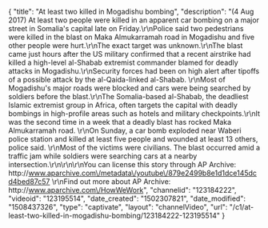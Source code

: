 {
    "title": "At least two killed in Mogadishu bombing",
    "description": "(4 Aug 2017) At least two people were killed in an apparent car bombing on a major street in Somalia's capital late on Friday.\r\nPolice said two pedestrians were killed in the blast on Maka Almukarramah road in Mogadishu and five other people were hurt.\r\nThe exact target was unknown.\r\nThe blast came just hours after the US military confirmed that a recent airstrike had killed a high-level al-Shabab extremist commander blamed for deadly attacks in Mogadishu.\r\nSecurity forces had been on high alert after tipoffs of a possible attack by the al-Qaida-linked al-Shabab. \r\nMost of Mogadishu's major roads were blocked and cars were being searched by soldiers before the blast.\r\nThe Somalia-based al-Shabab, the deadliest Islamic extremist group in Africa, often targets the capital with deadly bombings in high-profile areas such as hotels and military checkpoints.\r\nIt was the second time in a week that a deadly blast has rocked Maka Almukarramah road. \r\nOn Sunday, a car bomb exploded near Waberi police station and killed at least five people and wounded at least 13 others, police said. \r\nMost of the victims were civilians. The blast occurred amid a traffic jam while soldiers were searching cars at a nearby intersection.\r\n\r\n\r\nYou can license this story through AP Archive: http:\/\/www.aparchive.com\/metadata\/youtube\/879e2499b8e1d1dce145dcd4bed87c57 \r\nFind out more about AP Archive: http:\/\/www.aparchive.com\/HowWeWork",
    "channelid": "123184222",
    "videoid": "123195514",
    "date_created": "1502307821",
    "date_modified": "1508437326",
    "type": "captivate",
    "layout": "channelVideo",
    "url": "\/c1\/at-least-two-killed-in-mogadishu-bombing\/123184222-123195514"
}